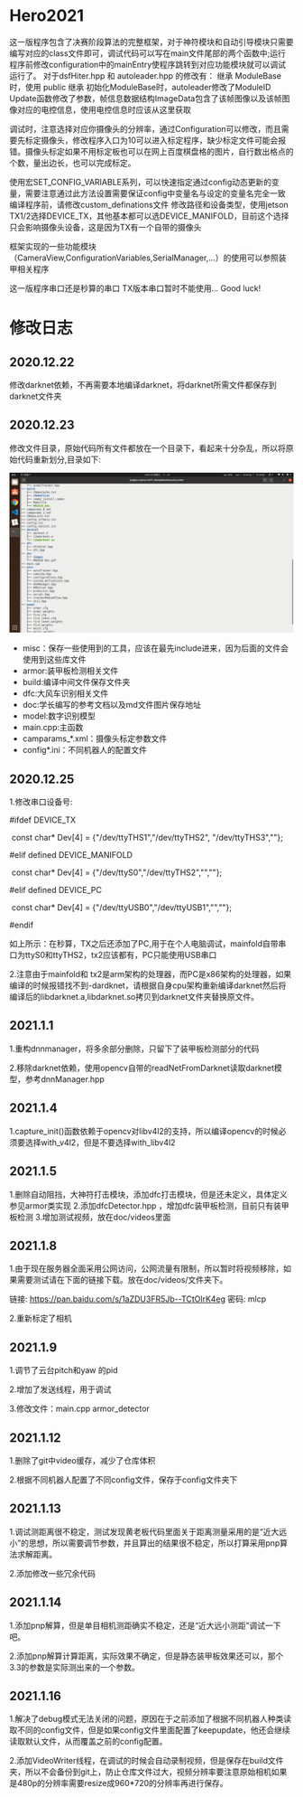 # Hero2021

这一版程序包含了决赛阶段算法的完整框架，对于神符模块和自动引导模块只需要编写对应的class文件即可，调试代码可以写在main文件尾部的两个函数中;运行程序前修改configuration中的mainEntry使程序跳转到对应功能模块就可以调试运行了。
对于dsfHiter.hpp 和 autoleader.hpp 的修改有：
   继承 ModuleBase 时，使用 public 继承
   初始化ModuleBase时，autoleader修改了ModuleID
   Update函数修改了参数，帧信息数据结构ImageData包含了该帧图像以及该帧图像对应的电控信息，使用电控信息时应该从这里获取

调试时，注意选择对应你摄像头的分辨率，通过Configuration可以修改，而且需要先标定摄像头，修改程序入口为10可以进入标定程序，缺少标定文件可能会报错。摄像头标定如果不用标定板也可以在网上百度棋盘格的图片，自行数出格点的个数，量出边长，也可以完成标定。

使用宏SET_CONFIG_VARIABLE系列，可以快速指定通过config动态更新的变量，需要注意通过此方法设置需要保证config中变量名与设定的变量名完全一致
编译程序前，请修改custom_definations文件 修改路径和设备类型，使用jetson TX1/2选择DEVICE_TX，其他基本都可以选DEVICE_MANIFOLD，目前这个选择只会影响摄像头设备，这是因为TX有一个自带的摄像头

框架实现的一些功能模块（CameraView,ConfigurationVariables,SerialManager,...）的使用可以参照装甲相关程序

这一版程序串口还是秒算的串口 TX版本串口暂时不能使用...
Good luck!

# 修改日志
## 2020.12.22

修改darknet依赖，不再需要本地编译darknet，将darknet所需文件都保存到darknet文件夹

## 2020.12.23

修改文件目录，原始代码所有文件都放在一个目录下，看起来十分杂乱，所以将原始代码重新划分,目录如下:

![](doc/images/tree.png)

- misc：保存一些使用到的工具，应该在最先include进来，因为后面的文件会使用到这些库文件
- armor:装甲板检测相关文件
- build:编译中间文件保存文件夹
- dfc:大风车识别相关文件
- doc:学长编写的参考文档以及md文件图片保存地址
- model:数字识别模型
- main.cpp:主函数
- camparams_*.xml：摄像头标定参数文件
- config*.ini：不同机器人的配置文件

## 2020.12.25

1.修改串口设备号:

\#ifdef DEVICE_TX 

​        const char* Dev[4] = {"/dev/ttyTHS1","/dev/ttyTHS2", "/dev/ttyTHS3",""};

\#elif defined DEVICE_MANIFOLD

​        const char* Dev[4] = {"/dev/ttyS0","/dev/ttyTHS2","",""};

\#elif defined DEVICE_PC

​        const char* Dev[4] = {"/dev/ttyUSB0","/dev/ttyUSB1","",""};

\#endif

如上所示：在秒算，TX之后还添加了PC,用于在个人电脑调试，mainfold自带串口为ttyS0和ttyTHS2，tx2应该都有，PC只能使用USB串口

2.注意由于mainfold和 tx2是arm架构的处理器，而PC是x86架构的处理器，如果编译的时候报错找不到-dardknet，请根据自身cpu架构重新编译darknet然后将编译后的libdarknet.a,libdarknet.so拷贝到darknet文件夹替换原文件。

## 2021.1.1

1.重构dnnmanager，将多余部分删除，只留下了装甲板检测部分的代码

2.移除darknet依赖，使用opencv自带的readNetFromDarknet读取darknet模型，参考dnnManager.hpp

## 2021.1.4

1.capture_init()函数依赖于opencv对libv4l2的支持，所以编译opencv的时候必须要选择with_v4l2，但是不要选择with_libv4l2

## 2021.1.5

1.删除自动阻挡，大神符打击模块，添加dfc打击模块，但是还未定义，具体定义参见armor类实现
2.添加dfcDetector.hpp ，增加dfc装甲板检测，目前只有装甲板检测
3.增加测试视频，放在doc/videos里面

## 2021.1.8

1.由于现在服务器全面采用公网访问，公网流量有限制，所以暂时将视频移除，如果需要测试请在下面的链接下载。放在doc/videos/文件夹下。

链接: https://pan.baidu.com/s/1aZDU3FR5Jb--TCtOlrK4eg  密码: mlcp

2.重新标定了相机

## 2021.1.9

1.调节了云台pitch和yaw 的pid

2.增加了发送线程，用于调试

3.修改文件：main.cpp armor_detector

## 2021.1.12

1.删除了git中video缓存，减少了仓库体积

2.根据不同机器人配置了不同config文件，保存于config文件夹下

## 2021.1.13

1.调试测距离很不稳定，测试发现黄老板代码里面关于距离测量采用的是“近大远小”的思想，所以需要调节参数，并且算出的结果很不稳定，所以打算采用pnp算法求解距离。

2.添加修改一些冗余代码

## 2021.1.14

1.添加pnp解算，但是单目相机测距确实不稳定，还是“近大远小测距”调试一下吧。

2.添加pnp解算计算距离，实际效果不确定，但是静态装甲板效果还可以，那个3.3的参数是实际测出来的一个参数。

## 2021.1.16

1.解决了debug模式无法关闭的问题，原因在于之前添加了根据不同机器人种类读取不同的config文件，但是如果config文件里面配置了keepupdate，他还会继续读取默认文件，从而覆盖之前的config配置。

2.添加VideoWriter线程，在调试的时候会自动录制视频，但是保存在build文件夹，所以不会备份到git上，防止仓库文件过大，视频分辨率要注意原始相机如果是480p的分辨率需要resize成960*720的分辨率再进行保存。